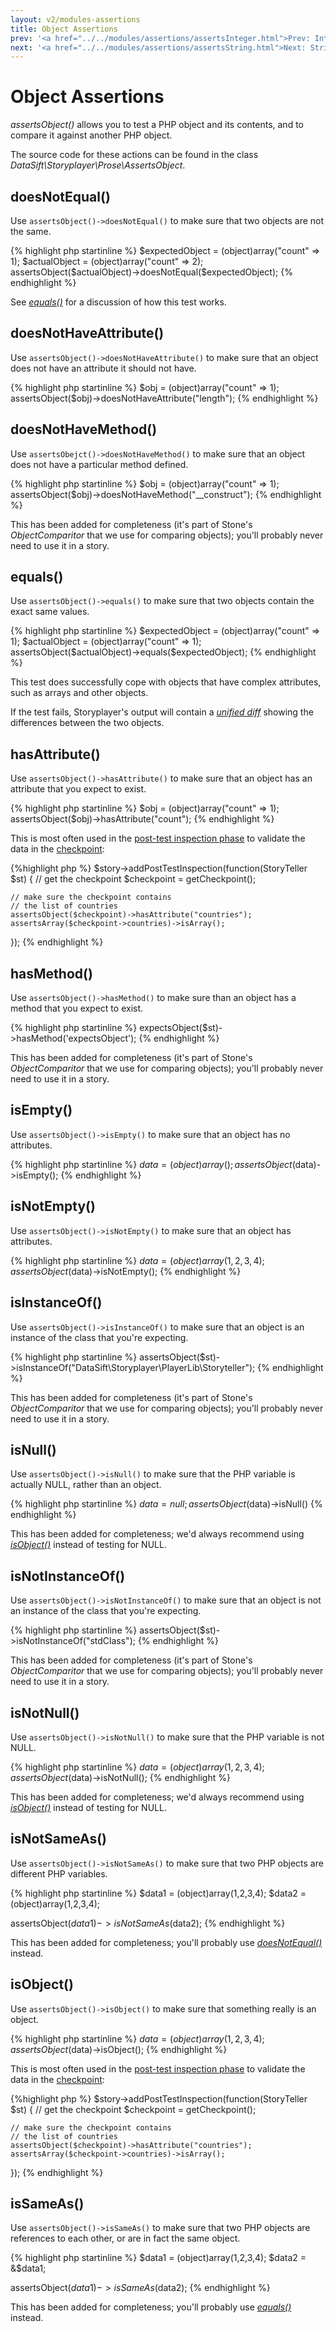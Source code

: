 ```yaml
---
layout: v2/modules-assertions
title: Object Assertions
prev: '<a href="../../modules/assertions/assertsInteger.html">Prev: Integer Assertions</a>'
next: '<a href="../../modules/assertions/assertsString.html">Next: String Assertions</a>'
---
```


# Object Assertions

_assertsObject()_ allows you to test a PHP object and its contents, and to compare it against another PHP object.

The source code for these actions can be found in the class _DataSift\Storyplayer\Prose\AssertsObject_.

## doesNotEqual()

Use `assertsObject()->doesNotEqual()` to make sure that two objects are not the same.

{% highlight php startinline %}
$expectedObject = (object)array("count" => 1);
$actualObject   = (object)array("count" => 2);
assertsObject($actualObject)->doesNotEqual($expectedObject);
{% endhighlight %}

See _[equals()](#equals)_ for a discussion of how this test works.

## doesNotHaveAttribute()

Use `assertsObject()->doesNotHaveAttribute()` to make sure that an object does not have an attribute it should not have.

{% highlight php startinline %}
$obj = (object)array("count" => 1);
assertsObject($obj)->doesNotHaveAttribute("length");
{% endhighlight %}

## doesNotHaveMethod()

Use `assertsObejct()->doesNotHaveMethod()` to make sure that an object does not have a particular method defined.

{% highlight php startinline %}
$obj = (object)array("count" => 1);
assertsObject($obj)->doesNotHaveMethod("__construct");
{% endhighlight %}

This has been added for completeness (it's part of Stone's _ObjectComparitor_ that we use for comparing objects); you'll probably never need to use it in a story.

## equals()

Use `assertsObject()->equals()` to make sure that two objects contain the exact same values.

{% highlight php startinline %}
$expectedObject = (object)array("count" => 1);
$actualObject   = (object)array("count" => 1);
assertsObject($actualObject)->equals($expectedObject);
{% endhighlight %}

This test does successfully cope with objects that have complex attributes, such as arrays and other objects.

If the test fails, Storyplayer's output will contain a _[unified diff](http://en.wikipedia.org/wiki/Diff#Unified_format)_ showing the differences between the two objects.

## hasAttribute()

Use `assertsObject()->hasAttribute()` to make sure that an object has an attribute that you expect to exist.

{% highlight php startinline %}
$obj = (object)array("count" => 1);
assertsObject($obj)->hasAttribute("count");
{% endhighlight %}

This is most often used in the [post-test inspection phase](../../stories/post-test-inspection.html) to validate the data in the [checkpoint](../../stories/the-checkpoint.html):

{%highlight php %}
$story->addPostTestInspection(function(StoryTeller $st) {
    // get the checkpoint
    $checkpoint = getCheckpoint();

    // make sure the checkpoint contains
    // the list of countries
    assertsObject($checkpoint)->hasAttribute("countries");
    assertsArray($checkpoint->countries)->isArray();
});
{% endhighlight %}

## hasMethod()

Use `assertsObject()->hasMethod()` to make sure than an object has a method that you expect to exist.

{% highlight php startinline %}
expectsObject($st)->hasMethod('expectsObject');
{% endhighlight %}

This has been added for completeness (it's part of Stone's _ObjectComparitor_ that we use for comparing objects); you'll probably never need to use it in a story.

## isEmpty()

Use `assertsObject()->isEmpty()` to make sure that an object has no attributes.

{% highlight php startinline %}
$data = (object)array();
assertsObject($data)->isEmpty();
{% endhighlight %}

## isNotEmpty()

Use `assertsObject()->isNotEmpty()` to make sure that an object has attributes.

{% highlight php startinline %}
$data = (object)array(1,2,3,4);
assertsObject($data)->isNotEmpty();
{% endhighlight %}

## isInstanceOf()

Use `assertsObject()->isInstanceOf()` to make sure that an object is an instance of the class that you're expecting.

{% highlight php startinline %}
assertsObject($st)->isInstanceOf("DataSift\Storyplayer\PlayerLib\Storyteller");
{% endhighlight %}

This has been added for completeness (it's part of Stone's _ObjectComparitor_ that we use for comparing objects); you'll probably never need to use it in a story.

## isNull()

Use `assertsObject()->isNull()` to make sure that the PHP variable is actually NULL, rather than an object.

{% highlight php startinline %}
$data = null;
assertsObject($data)->isNull()
{% endhighlight %}

This has been added for completeness; we'd always recommend using _[isObject()](#isobject)_ instead of testing for NULL.

## isNotInstanceOf()

Use `assertsObject()->isNotInstanceOf()` to make sure that an object is not an instance of the class that you're expecting.

{% highlight php startinline %}
assertsObject($st)->isNotInstanceOf("stdClass");
{% endhighlight %}

This has been added for completeness (it's part of Stone's _ObjectComparitor_ that we use for comparing objects); you'll probably never need to use it in a story.

## isNotNull()

Use `assertsObject()->isNotNull()` to make sure that the PHP variable is not NULL.

{% highlight php startinline %}
$data = (object)array(1,2,3,4);
assertsObject($data)->isNotNull();
{% endhighlight %}

This has been added for completeness; we'd always recommend using _[isObject()](#isobject)_ instead of testing for NULL.

## isNotSameAs()

Use `assertsObject()->isNotSameAs()` to make sure that two PHP objects are different PHP variables.

{% highlight php startinline %}
$data1 = (object)array(1,2,3,4);
$data2 = (object)array(1,2,3,4);

assertsObject($data1)->isNotSameAs($data2);
{% endhighlight %}

This has been added for completeness; you'll probably use _[doesNotEqual()](#doesnotequal)_ instead.

## isObject()

Use `assertsObject()->isObject()` to make sure that something really is an object.

{% highlight php startinline %}
$data = (object)array(1,2,3,4);
assertsObject($data)->isObject();
{% endhighlight %}

This is most often used in the [post-test inspection phase](../../stories/post-test-inspection.html) to validate the data in the [checkpoint](../../stories/the-checkpoint.html):

{%highlight php %}
$story->addPostTestInspection(function(StoryTeller $st) {
    // get the checkpoint
    $checkpoint = getCheckpoint();

    // make sure the checkpoint contains
    // the list of countries
    assertsObject($checkpoint)->hasAttribute("countries");
    assertsArray($checkpoint->countries)->isArray();
});
{% endhighlight %}

## isSameAs()

Use `assertsObject()->isSameAs()` to make sure that two PHP objects are references to each other, or are in fact the same object.

{% highlight php startinline %}
$data1 = (object)array(1,2,3,4);
$data2 = &$data1;

assertsObject($data1)->isSameAs($data2);
{% endhighlight %}

This has been added for completeness; you'll probably use _[equals()](#equals)_ instead.